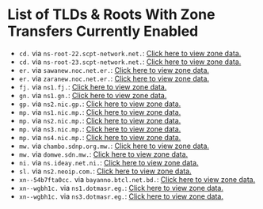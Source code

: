 # List of TLDs & Roots With Zone Transfers Currently Enabled

* `cd.` via `ns-root-22.scpt-network.net.`: [Click here to view zone data.](archives/cd/cd.zone)
* `cd.` via `ns-root-23.scpt-network.net.`: [Click here to view zone data.](archives/cd/cd.zone)
* `er.` via `sawanew.noc.net.er.`: [Click here to view zone data.](archives/er/er.zone)
* `er.` via `zaranew.noc.net.er.`: [Click here to view zone data.](archives/er/er.zone)
* `fj.` via `ns1.fj.`: [Click here to view zone data.](archives/fj/fj.zone)
* `gn.` via `ns1.gn.`: [Click here to view zone data.](archives/gn/gn.zone)
* `gp.` via `ns2.nic.gp.`: [Click here to view zone data.](archives/gp/gp.zone)
* `mp.` via `ns1.nic.mp.`: [Click here to view zone data.](archives/mp/mp.zone)
* `mp.` via `ns2.nic.mp.`: [Click here to view zone data.](archives/mp/mp.zone)
* `mp.` via `ns3.nic.mp.`: [Click here to view zone data.](archives/mp/mp.zone)
* `mp.` via `ns4.nic.mp.`: [Click here to view zone data.](archives/mp/mp.zone)
* `mw.` via `chambo.sdnp.org.mw.`: [Click here to view zone data.](archives/mw/mw.zone)
* `mw.` via `domwe.sdn.mw.`: [Click here to view zone data.](archives/mw/mw.zone)
* `ni.` via `ns.ideay.net.ni.`: [Click here to view zone data.](archives/ni/ni.zone)
* `sl.` via `ns2.neoip.com.`: [Click here to view zone data.](archives/sl/sl.zone)
* `xn--54b7fta0cc.` via `bayanno.btcl.net.bd.`: [Click here to view zone data.](archives/xn--54b7fta0cc/xn--54b7fta0cc.zone)
* `xn--wgbh1c.` via `ns1.dotmasr.eg.`: [Click here to view zone data.](archives/xn--wgbh1c/xn--wgbh1c.zone)
* `xn--wgbh1c.` via `ns3.dotmasr.eg.`: [Click here to view zone data.](archives/xn--wgbh1c/xn--wgbh1c.zone)
